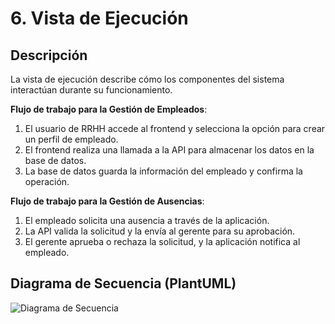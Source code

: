 # 6. Vista de Ejecución

## Descripción

La vista de ejecución describe cómo los componentes del sistema interactúan durante su funcionamiento.

**Flujo de trabajo para la Gestión de Empleados**:
1. El usuario de RRHH accede al frontend y selecciona la opción para crear un perfil de empleado.
2. El frontend realiza una llamada a la API para almacenar los datos en la base de datos.
3. La base de datos guarda la información del empleado y confirma la operación.

**Flujo de trabajo para la Gestión de Ausencias**:
1. El empleado solicita una ausencia a través de la aplicación.
2. La API valida la solicitud y la envía al gerente para su aprobación.
3. El gerente aprueba o rechaza la solicitud, y la aplicación notifica al empleado.

## Diagrama de Secuencia (PlantUML)

![Diagrama de Secuencia](../diagrams/plantuml/sequence_leave_request.png)
